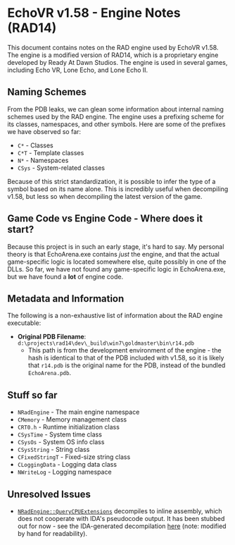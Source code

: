 # EchoVR v1.58 - Engine Notes (RAD14)

This document contains notes on the RAD engine used by EchoVR v1.58. The engine is a modified version of RAD14, which is a proprietary engine developed by Ready At Dawn Studios. The engine is used in several games, including Echo VR, Lone Echo, and Lone Echo II.

## Naming Schemes

From the PDB leaks, we can glean some information about internal naming schemes used by the RAD engine. The engine uses a prefixing scheme for its classes, namespaces, and other symbols. Here are some of the prefixes we have observed so far:

- `C*` - Classes
- `C*T` - Template classes
- `N*` - Namespaces
- `CSys` - System-related classes

Because of this strict standardization, it is possible to infer the type of a symbol based on its name alone. This is incredibly useful when decompiling v1.58, but less so when decompiling the latest version of the game.

## Game Code vs Engine Code - Where does it start?

Because this project is in such an early stage, it's hard to say. My personal theory is that EchoArena.exe contains *just* the engine, and that the actual game-specific logic is located somewhere else, quite possibly in one of the DLLs. So far, we have not found any game-specific logic in EchoArena.exe, but we have found a **lot** of engine code.

## Metadata and Information

The following is a non-exhaustive list of information about the RAD engine executable:

- **Original PDB Filename**: `d:\projects\rad14\dev\_build\win7\goldmaster\bin\r14.pdb`
  - This path is from the development environment of the engine - the hash is identical to that of the PDB included with v1.58, so it is likely that `r14.pdb` is the original name for the PDB, instead of the bundled `EchoArena.pdb`.

## Stuff so far

- `NRadEngine` - The main engine namespace
- `CMemory` - Memory management class
- `CRT0.h` - Runtime initialization class
- `CSysTime` - System time class
- `CSysOs` - System OS info class
- `CSysString` - String class
- `CFixedStringT` - Fixed-size string class
- `CLoggingData` - Logging data class
- `NWriteLog` - Logging namespace

## Unresolved Issues

- [`NRadEngine::QueryCPUExtensions`](https://github.com/N3rdL0rd/EchoDecomp/blob/main/echovr58/EchoArena/NRadEngine/NRadEngine.cpp#L112) decompiles to inline assembly, which does not cooperate with IDA's pseudocode output. It has been stubbed out for now - see the IDA-generated decompilation [here](/echovr58/wip/NRadEngine.cpp) (note: modified by hand for readability).
